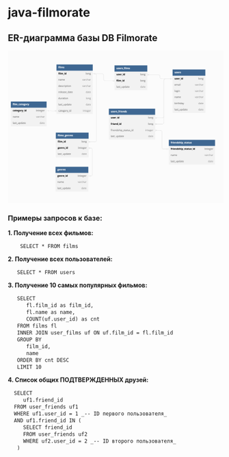 # java-filmorate

## ER-диаграмма базы DB Filmorate

![Filmorate DB ER-chart](/Filmorate%20DB_Kryuchkov.png)

### Примеры запросов к базе:

  **1. Получение всех фильмов:**
  
        SELECT * FROM films

  **2. Получение всех пользователей:**
  
       SELECT * FROM users

  **3. Получение 10 самых популярных фильмов:**
  
       SELECT
          fl.film_id as film_id,
          fl.name as name,
          COUNT(uf.user_id) as cnt
       FROM films fl
       INNER JOIN user_films uf ON uf.film_id = fl.film_id 
       GROUP BY
          film_id,
          name
       ORDER BY cnt DESC
       LIMIT 10

  **4. Список общих ПОДТВЕРЖДЕННЫХ друзей:**
  
      SELECT
         uf1.friend_id
      FROM user_friends uf1
      WHERE uf1.user_id = 1 _-- ID первого пользователя_
      AND uf1.friend_id IN (
         SELECT friend_id
         FROM user_friends uf2
         WHERE uf2.user_id = 2 _-- ID второго пользователя_
       )
